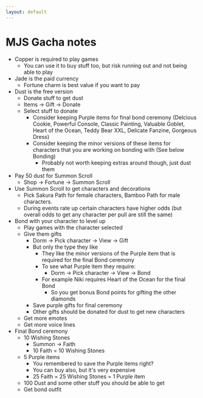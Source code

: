 ```yaml
---
layout: default
---
```


# MJS Gacha notes

-   Copper is required to play games
    -   You can use it to buy stuff too, but risk running out and not being able to play
-   Jade is the paid currency
    -   Fortune charm is best value if you want to pay
-   Dust is the free version
    -   Donate stuff to get dust
    -   Items -> Gift -> Donate
    -   Select stuff to donate
        -   Consider keeping Purple items for final bond ceremony (Delcious Cookie, Powerful Console, Classic Painting, Valuable Goblet, Heart of the Ocean, Teddy Bear XXL, Delicate Fanzine, Gorgeous Dress)
        -   Consider keeping the minor versions of these items for characters that you are working on bonding with (See below Bonding)
            -   Probably not worth keeping extras around though, just dust them
-   Pay 50 dust for Summon Scroll
    -   Shop -> Fortune -> Summon Scroll
-   Use Summon Scroll to get characters and decorations
    -   Pick Sakura Path for female characters, Bamboo Path for male characters.
    -   During events rate up certain characters have higher odds (but overall odds to get any character per pull are still the same)
-   Bond with your character to level up
    -   Play games with the character selected
    -   Give them gifts
        -   Dorm -> Pick character -> View -> Gift
        -   But only the type they like
            -   They like the minor versions of the Purple item that is required for the final Bond ceremony
            -   To see what Purple item they require:
                -   Dorm -> Pick character -> View -> Bond
            -   For example Niki requires Heart of the Ocean for the final Bond
                -   So you get bonus Bond points for gifting the other diamonds
        -   Save purple gifts for final ceremony
        -   Other gifts should be donated for dust to get new characters
    -   Get more emotes
    -   Get more voice lines
-   Final Bond ceremony
    -   10 Wishing Stones
        -   Summon -> Faith
        -   10 Faith = 10 Wishing Stones
    -   5 Purple items
        -   You remembered to save the Purple items right?
        -   You can buy also, but it's very expensive
        -   25 Faith = 25 Wishing Stones = 1 Purple item
    -   100 Dust and some other stuff you should be able to get
    -   Get bond outfit
